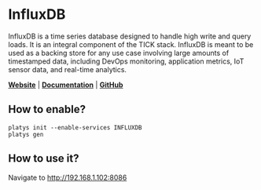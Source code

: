 # InfluxDB

InfluxDB is a time series database designed to handle high write and query loads. It is an integral component of the TICK stack. InfluxDB is meant to be used as a backing store for any use case involving large amounts of timestamped data, including DevOps monitoring, application metrics, IoT sensor data, and real-time analytics.

**[Website](https://www.influxdata.com/)** | **[Documentation](https://docs.influxdata.com/influxdb/v1.8/)** | **[GitHub](https://github.com/influxdata/influxdb)**

## How to enable?

```
platys init --enable-services INFLUXDB
platys gen
```

## How to use it?

Navigate to <http://192.168.1.102:8086>